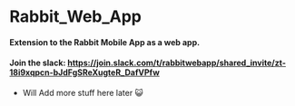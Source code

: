 # Rabbit_Web_App
#### Extension to the Rabbit Mobile App as a web app.
#### Join the slack: https://join.slack.com/t/rabbitwebapp/shared_invite/zt-18i9xqpcn-bJdFgSReXugteR_DafVPfw

- Will Add more stuff here later 😺

